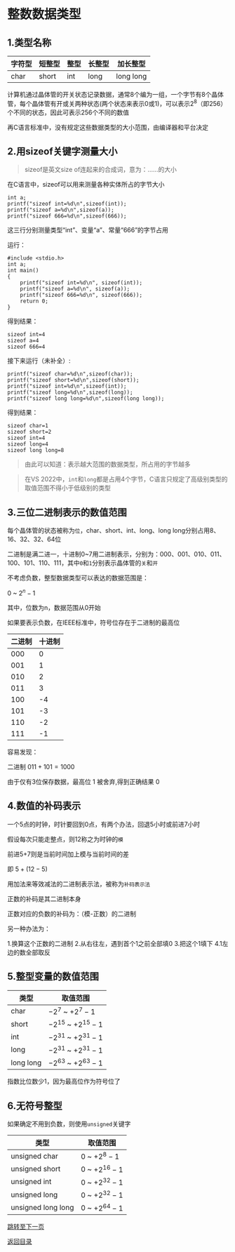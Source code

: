 # 整数数据类型

## 1.类型名称

|字符型|短整型|整型|长整型|加长整型|
|-|-|-|-|-|
|char|short|int|long|long long|

计算机通过晶体管的开关状态记录数据，通常8个编为一组，一个字节有8个晶体管，每个晶体管有开或关两种状态(两个状态来表示0或1)，可以表示$2^8$（即256）个不同的状态，因此可表示256个不同的数值

再C语言标准中，没有规定这些数据类型的大小范围，由编译器和平台决定

## 2.用sizeof关键字测量大小

>sizeof是英文size of连起来的合成词，意为：......的大小

在C语言中，sizeof可以用来测量各种实体所占的字节大小

```
int a;
printf("sizeof int=%d\n",sizeof(int));
printf("sizeof a=%d\n",sizeof(a));
printf("sizeof 666=%d\n",sizeof(666));
```

这三行分别测量类型“int”、变量“a”、常量“666”的字节占用

运行：

```
#include <stdio.h>
int a;
int main()
{
	printf("sizeof int=%d\n", sizeof(int));
	printf("sizeof a=%d\n", sizeof(a));
	printf("sizeof 666=%d\n", sizeof(666));
	return 0;
}
```

得到结果：

```
sizeof int=4
sizeof a=4
sizeof 666=4
```

接下来运行（未补全）:

```
printf("sizeof char=%d\n",sizeof(char));
printf("sizeof short=%d\n",sizeof(short));
printf("sizeof int=%d\n",sizeof(int));
printf("sizeof long=%d\n",sizeof(long));
printf("sizeof long long=%d\n",sizeof(long long));
```

得到结果：

```
sizeof char=1
sizeof short=2
sizeof int=4
sizeof long=4
sizeof long long=8
```

>由此可以知道：表示越大范围的数据类型，所占用的字节越多

>在VS 2022中，`int`和`long`都是占用4个字节，C语言只规定了高级别类型的取值范围不得小于低级别的类型

## 3.三位二进制表示的数值范围

每个晶体管的状态被称为`位`，char、short、int、long、long long分别占用8、16、32、32、64位

二进制是满二进一，十进制0~7用二进制表示，分别为：000、001、010、011、100、101、110、111，其中`0`和`1`分别表示晶体管的`关`和`开`

不考虑负数，整型数据类型可以表达的数据范围是：

$0$ ~ $2^n-1$

其中，位数为n，数据范围从0开始

如果要表示负数，在IEEE标准中，符号位存在于二进制的最高位

|二进制|十进制|
|-|-|
|000|0|
|001|1|
|010|2|
|011|3|
|100|-4|
|101|-3|
|110|-2|
|111|-1|

容易发现：

二进制 $011+101=1000$

由于仅有3位保存数据，最高位 $1$ 被舍弃,得到正确结果 $0$

## 4.数值的补码表示

一个5点的时钟，时针要回到0点，有两个办法，回退5小时或前进7小时

假设每次只能走整点，则12称之为时钟的`模`

前进5+7则是当前时间加上模与当前时间的差

即 $5+(12-5)$

用加法来等效减法的二进制表示法，被称为`补码表示法`

正数的补码是其二进制本身

正数对应的负数的补码为：（模-正数）的二进制

另一种办法为：

1.换算这个正数的二进制
2.从右往左，遇到首个1之前全部填0
3.把这个1填下
4.1左边的数全部取反

## 5.整型变量的数值范围

|类型|取值范围|
|-|-|
|char| $-2^7$ ~ $+2^7-1$ |
|short| $-2^{15}$ ~ $+2^{15}-1$ |
|int| $-2^{31}$ ~ $+2^{31}-1$ |
|long| $-2^{31}$ ~ $+2^{31}-1$ |
|long long| $-2^{63}$ ~ $+2^{63}-1$ |

指数比位数少1，因为最高位作为符号位了

## 6.无符号整型

如果确定不用到负数，则使用`unsigned`关键字

|类型|取值范围|
|-|-|
|unsigned char| $0$ ~ $+2^8-1$ |
|unsigned short| $0$ ~ $+2^{16}-1$ |
|unsigned int| $0$ ~ $+2^{32}-1$ |
|unsigned long| $0$ ~ $+2^{32}-1$ |
|unsigned long long| $0$ ~ $+2^{64}-1$ |

[跳转至下一页](https://github.com/GuangYu-yu/Learn-C-language-from-scratch/blob/main/%E7%9B%AE%E5%BD%95%E6%96%87%E4%BB%B6/%E6%B5%AE%E7%82%B9%E6%95%B0%E6%8D%AE%E7%B1%BB%E5%9E%8B.md)

[返回目录](https://github.com/GuangYu-yu/Learn-C-language-from-scratch/blob/main/%E7%9B%AE%E5%BD%95%E6%96%87%E4%BB%B6/%E7%9B%AE%E5%BD%95.md)
